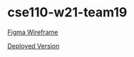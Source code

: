 # cse110-w21-team19

[Figma Wireframe](https://www.figma.com/file/3kXKTSKZwxZnngeiBlVnzp/Wireframes?node-id=0%3A1)

[Deployed Version](https://jkuschner.github.io/cse110-w21-team19/)

